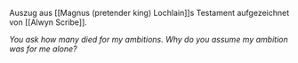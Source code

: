 Auszug aus [[Magnus (pretender king) Lochlain]]s Testament aufgezeichnet von [[Alwyn Scribe]].

_You ask how many died for my ambitions. Why do you assume my ambition was for me alone?_